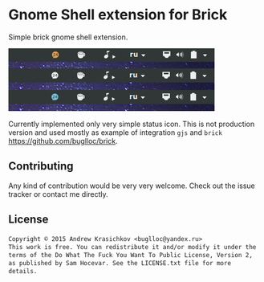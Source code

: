 # Gnome Shell extension for Brick
Simple brick gnome shell extension.

![preview](/preview.png?raw=true)

Currently implemented only very simple status icon.
This is not production version and used mostly as example of integration `gjs` and `brick` https://github.com/buglloc/brick.

##  Contributing

Any kind of contribution would be very very welcome. Check out the issue tracker or contact me directly.

## License

```
Copyright © 2015 Andrew Krasichkov <buglloc@yandex.ru>
This work is free. You can redistribute it and/or modify it under the
terms of the Do What The Fuck You Want To Public License, Version 2,
as published by Sam Hocevar. See the LICENSE.txt file for more details.
```
